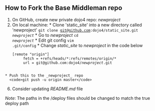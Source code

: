 ## How to Fork the Base Middleman repo

  1. On GitHub, create new private dojo4 repo: _newproject_
  2. On local machine:
    * Clone 'static&#95;site' into a new directory called 'newproject'
      <code>git clone git@github.com:dojo4/static&#95;site.git _newproject_</code>
    * Go to _newproject_
      <code>cd _newproject_</code>
    * Edit git config
      <code>vim .git/config</code>
    * Change _static&#95;site_ to _newproject_ in the code below
      <pre><code>[remote "origin"] 
          fetch = +refs/heads/&#42;:refs/remotes/origin/&#42;
          url = git@github.com:dojo4/<i>newproject</i>.git
      </code></pre>
    * Push this to the _newproject_ repo
      <code>git push -u origin master</code>
  6. Consider updating _README.md_ file

_Note_: The paths in the /deploy files should be changed to match the true deploy path